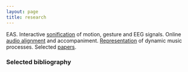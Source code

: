 ```yaml
---
layout: page
title: research
---
```


EAS. Interactive [sonification](#son) of motion, gesture and EEG signals. Online [audio alignment](#aud) and accompaniment. [Representation](#rep) of dynamic music processes. Selected [papers](#bib).

### <a name="bib"></a>Selected bibliography